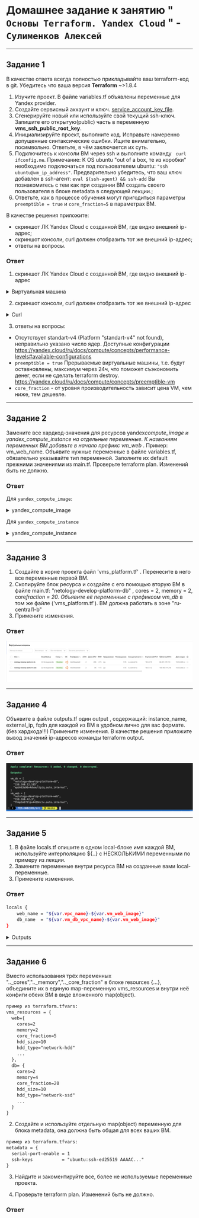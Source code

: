 # Домашнее задание к занятию " `Основы Terraform. Yandex Cloud` " - `Сулименков Алексей`

---

## Задание 1

В качестве ответа всегда полностью прикладывайте ваш terraform-код в git.
Убедитесь что ваша версия **Terraform** ~>1.8.4

1. Изучите проект. В файле variables.tf объявлены переменные для Yandex provider.
2. Создайте сервисный аккаунт и ключ. [service_account_key_file](https://terraform-provider.yandexcloud.net).
3. Сгенерируйте новый или используйте свой текущий ssh-ключ. Запишите его открытую(public) часть в переменную **vms_ssh_public_root_key**.
4. Инициализируйте проект, выполните код. Исправьте намеренно допущенные синтаксические ошибки. Ищите внимательно, посимвольно. Ответьте, в чём заключается их суть.
5. Подключитесь к консоли ВМ через ssh и выполните команду ` curl ifconfig.me`.
   Примечание: К OS ubuntu "out of a box, те из коробки" необходимо подключаться под пользователем ubuntu: `"ssh ubuntu@vm_ip_address"`. Предварительно убедитесь, что ваш ключ добавлен в ssh-агент: `eval $(ssh-agent) && ssh-add` Вы познакомитесь с тем как при создании ВМ создать своего пользователя в блоке metadata в следующей лекции.;
6. Ответьте, как в процессе обучения могут пригодиться параметры `preemptible = true` и `core_fraction=5` в параметрах ВМ.

В качестве решения приложите:

- скриншот ЛК Yandex Cloud с созданной ВМ, где видно внешний ip-адрес;
- скриншот консоли, curl должен отобразить тот же внешний ip-адрес;
- ответы на вопросы.

### Ответ

1. скриншот ЛК Yandex Cloud с созданной ВМ, где видно внешний ip-адрес

<details> <summary>Виртуальная машина</summary>

![task1](https://github.com/biparasite/TER-HW02/blob/main/task_1.1.png "task1")

 </details>

2. скриншот консоли, curl должен отобразить тот же внешний ip-адрес

<details> <summary>Curl</summary>

![task1](https://github.com/biparasite/TER-HW02/blob/main/task_1.2.png "task1")

 </details>

3. ответы на вопросы:

- Отсутствует standart-v4 (Platform "standart-v4" not found), неправильно указано число ядер. Доступные конфигурации https://yandex.cloud/ru/docs/compute/concepts/performance-levels#available-configurations
- `preemptible = true` Прерываемые виртуальные машины, т.е. будут оставновлены, максимум через 24ч, что поможет съэкономить денег, если не сделать terraform destroy. https://yandex.cloud/ru/docs/compute/concepts/preemptible-vm
- `core_fraction` - от уровня производительность зависит цена VM, чем ниже, тем дешевле.

---

## Задание 2

Замените все хардкод-значения для ресурсов yandex*compute_image и yandex_compute_instance на отдельные переменные. К названиям переменных ВМ добавьте в начало префикс vm_web* . Пример: vm_web_name.
Объявите нужные переменные в файле variables.tf, обязательно указывайте тип переменной. Заполните их default прежними значениями из main.tf.
Проверьте terraform plan. Изменений быть не должно.

### Ответ

Для `yandex_compute_image`:

<details> <summary>yandex_compute_image</summary>

main.tf

```bash
data "yandex_compute_image" "ubuntu" {
  family = var.vm_web_image
}
```

variables.tf

```bash
variable "vm_web_image" {
  type        = string
  default     = "ubuntu-2004-lts"
  description = "VM OS image"
}
```

 </details>

Для `yandex_compute_instance`

<details> <summary>yandex_compute_instance</summary>

main.tf

```bash
resource "yandex_compute_instance" "platform" {
  name        = var.vm_web_name
  platform_id = var.vm_web_platform
  resources {
    cores         = var.vm_web_core
    memory        = var.vm_web_memory
    core_fraction = var.vm_web_core_fraction
  }
```

variables.tf

```bash
variable "vm_web_name" {
  type        = string
  default     = "netology-develop-platform-web"
  description = "VM name"
}

variable "vm_web_platform" {
  type        = string
  default     = "standard-v1"
  description = "VM platform"
}

variable "vm_web_core" {
  type        = number
  default     = "2"
  description = "VM platform cpu"
}

variable "vm_web_memory" {
  type        = number
  default     = "1"
  description = "VM platform memory"
}

variable "vm_web_core_fraction" {
  type        = number
  default     = "5"
  description = "VM platform core_fraction"
```

 </details>

---

## Задание 3

1. Создайте в корне проекта файл 'vms_platform.tf' . Перенесите в него все переменные первой ВМ.
2. Скопируйте блок ресурса и создайте с его помощью вторую ВМ в файле main.tf: "netology-develop-platform-db" , cores = 2, memory = 2, core*fraction = 20. Объявите её переменные с префиксом vm_db* в том же файле ('vms_platform.tf'). ВМ должна работать в зоне "ru-central1-b"
3. Примените изменения.

### Ответ

![task3](https://github.com/biparasite/TER-HW02/blob/main/task_3.1.png "task3")

---

## Задание 4

Объявите в файле outputs.tf один output , содержащий: instance_name, external_ip, fqdn для каждой из ВМ в удобном лично для вас формате.(без хардкода!!!)
Примените изменения.
В качестве решения приложите вывод значений ip-адресов команды terraform output.

### Ответ

![task4](https://github.com/biparasite/TER-HW02/blob/main/task_4.1.png "task4")

---

## Задание 5

1. В файле locals.tf опишите в одном local-блоке имя каждой ВМ, используйте интерполяцию ${..} с НЕСКОЛЬКИМИ переменными по примеру из лекции.
2. Замените переменные внутри ресурса ВМ на созданные вами local-переменные.
3. Примените изменения.

### Ответ

```bash
locals {
    web_name = "${var.vpc_name}-${var.vm_web_image}"
    db_name  = "${var.vm_db_vpc_name}-${var.vm_web_image}"
}
```

<details> <summary>Outputs</summary>

![task5](https://github.com/biparasite/TER-HW02/blob/main/task_5.1.png "task5")

```
Outputs:

vm_db = [
  "netology-develop-platform-db-ubuntu-2004-lts",
  "158.160.91.182",
  "epdcunigffu1qbrhjspk.auto.internal",
]
vm_web = [
  "develop-ubuntu-2004-lts",
  "130.193.36.157",
  "fhm9ltnbs4gkgnupacnp.auto.internal",
]
```

 </details>

---

## Задание 6

Вместо использования трёх переменных "..\_cores","..\_memory","..\_core_fraction" в блоке resources {...}, объедините их в единую map-переменную vms_resources и внутри неё конфиги обеих ВМ в виде вложенного map(object).

```
пример из terraform.tfvars:
vms_resources = {
  web={
    cores=2
    memory=2
    core_fraction=5
    hdd_size=10
    hdd_type="network-hdd"
    ...
  },
  db= {
    cores=2
    memory=4
    core_fraction=20
    hdd_size=10
    hdd_type="network-ssd"
    ...
  }
}
```

2. Создайте и используйте отдельную map(object) переменную для блока metadata, она должна быть общая для всех ваших ВМ.

```
пример из terraform.tfvars:
metadata = {
  serial-port-enable = 1
  ssh-keys           = "ubuntu:ssh-ed25519 AAAAC..."
}
```

3. Найдите и закоментируйте все, более не используемые переменные проекта.

4. Проверьте terraform plan. Изменений быть не должно.

### Ответ
